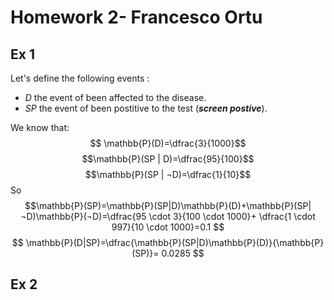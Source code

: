 # Homework 2- Francesco Ortu

## Ex 1
Let's define the following events :
- $D$ the event of been affected to the disease. 
- $SP$ the event of been postitive to the test (___screen postive___). 

We know that:
$$ \mathbb{P}(D)=\dfrac{3}{1000}$$
$$\mathbb{P}(SP | D)=\dfrac{95}{100}$$
$$\mathbb{P}(SP | ¬D)=\dfrac{1}{10}$$
So
$$\mathbb{P}(SP)=\mathbb{P}(SP|D)\mathbb{P}(D)+\mathbb{P}(SP|¬D)\mathbb{P}(¬D)=\dfrac{95 \cdot 3}{100 \cdot 1000}+ \dfrac{1 \cdot 997}{10 \cdot 1000}=0.1 $$
$$ \mathbb{P}(D|SP)=\dfrac{\mathbb{P}(SP|D)\mathbb{P}(D)}{\mathbb{P}(SP)}= 0.0285 $$

## Ex 2

